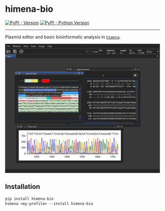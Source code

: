 # himena-bio

[![PyPI - Version](https://img.shields.io/pypi/v/himena-bio.svg)](https://pypi.org/project/himena-bio)
[![PyPI - Python Version](https://img.shields.io/pypi/pyversions/himena-bio.svg)](https://pypi.org/project/himena-bio)

-----

Plasmid editor and basic bioinformatic analysis in [`himena`](https://github.com/hanjinliu/himena).

![](images/window.png)

## Installation

```console
pip install himena-bio
himena <my-profile> --install himena-bio
```
